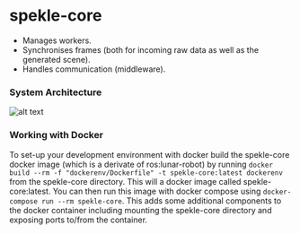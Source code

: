# spekle-core

- Manages workers.
- Synchronises frames (both for incoming raw data as well as the generated scene).
- Handles communication (middleware).


### System Architecture

![alt text](https://github.com/noorvir-a/spekle-core/blob/master/docs/architecture.jpg)


### Working with Docker

To set-up your development environment with docker build the spekle-core docker image (which is a derivate of ros:lunar-robot) by running ```docker build --rm -f "dockerenv/Dockerfile" -t spekle-core:latest dockerenv``` from the spekle-core directory. This will a docker image called spekle-core:latest. You can then run this image with docker compose using ```docker-compose run --rm spekle-core```. This adds some additional components to the docker container including mounting the spekle-core directory and exposing ports to/from the container. 
